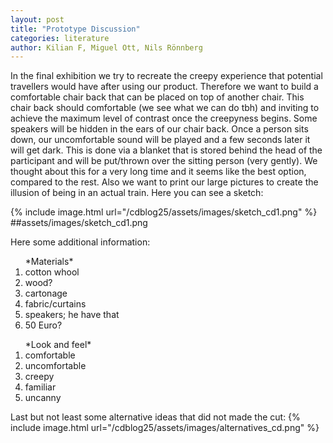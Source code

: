 ```yaml
---
layout: post
title: "Prototype Discussion"
categories: literature
author: Kilian F, Miguel Ott, Nils Rönnberg
---
```

In the final exhibition we try to recreate the creepy experience that potential travellers would have after using our product.
Therefore we want to build a comfortable chair back that can be placed on top of another chair. This chair back should comfortable (we see what we can do tbh) and inviting to achieve the maximum level of contrast once the creepyness begins.
Some speakers will be hidden in the ears of our chair back. Once a person sits down, our uncomfortable sound will be played and a few seconds later it will get dark. This is done via a blanket that is stored behind the head of the participant and will be put/thrown over the sitting person (very gently). We thought about this for a very long time and it seems like the best option, compared to the rest. Also we want to print our large pictures to create the illusion of being in an actual train. Here you can see a sketch:

{% include image.html url="/cdblog25/assets/images/sketch_cd1.png" %}
##assets/images/sketch_cd1.png

Here some additional information:
<ol>*Materials*
  <li>cotton whool</li>
  <li>wood?</li>
  <li>cartonage</li>
  <li>fabric/curtains</li>
  <li>speakers; he have that</li>
  <li>50 Euro?</li>
</ol>

<ol>*Look and feel*
  <li>comfortable</li>
  <li>uncomfortable</li>
  <li>creepy</li>
  <li>familiar</li>
  <li>uncanny</li>
</ol>

Last but not least some alternative ideas that did not made the cut:
{% include image.html url="/cdblog25/assets/images/alternatives_cd.png" %}


